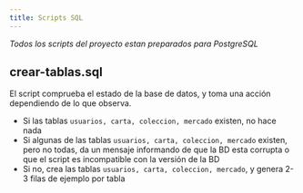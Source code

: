 ```yaml
---
title: Scripts SQL
---
```

*Todos los scripts del proyecto estan preparados para PostgreSQL*

## crear-tablas.sql
El script comprueba el estado de la base de datos, y toma una acción dependiendo de lo que observa.  
  
- Si las tablas `usuarios, carta, coleccion, mercado` existen, no hace nada  
- Si algunas de las tablas `usuarios, carta, coleccion, mercado` existen, pero no todas, da un mensaje informando de que la BD esta corrupta o que el script es incompatible con la versión de la BD  
- Si no, crea las tablas `usuarios, carta, coleccion, mercado`, y genera 2-3 filas de ejemplo por tabla  
